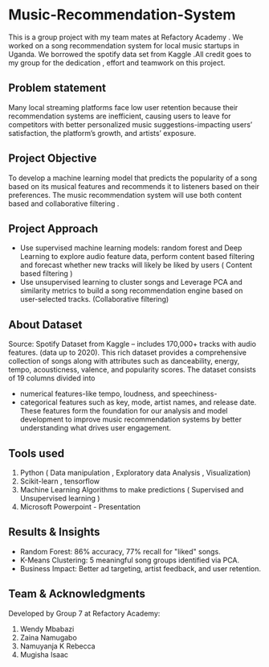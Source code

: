 # Music-Recommendation-System
This is a group project with my team mates at Refactory Academy . We worked on a song recommendation system for local music  startups in Uganda. We borrowed the spotify data set from Kaggle .All credit goes to my group for the dedication , effort and teamwork on this project.

## Problem statement 
Many local streaming platforms face low user retention because their recommendation systems are inefficient, causing users to leave for competitors with better personalized music suggestions-impacting users’ satisfaction, the platform’s growth, and artists’ exposure.

## Project Objective
To develop a machine learning model that predicts the popularity of a song based on its musical features and recommends it to listeners based on their preferences.
The music recommendation system will use both content based and collaborative filtering .

## Project Approach 
- Use supervised machine learning models: random forest and Deep Learning to explore audio feature data, perform content based filtering and forecast whether new tracks will likely be liked by users ( Content based filtering  )
- Use unsupervised learning to cluster songs and  Leverage PCA and similarity metrics to build a song recommendation engine based on user-selected tracks. (Collaborative filtering)

## About Dataset 
Source: Spotify Dataset from Kaggle – includes 170,000+ tracks with audio features. (data up to 2020). 
This rich dataset provides a comprehensive collection of songs along with attributes such as danceability, energy, tempo, acousticness, valence, and popularity scores.
The dataset consists of 19 columns divided into 
- numerical features-like tempo, loudness, and speechiness-
- categorical features such as key, mode, artist names, and release date. 
These features form the foundation for our analysis and model development to improve music recommendation systems by better understanding what drives user engagement.

## Tools used 
1. Python ( Data manipulation , Exploratory data Analysis , Visualization)
2. Scikit-learn , tensorflow
3. Machine Learning Algorithms to make predictions ( Supervised and Unsupervised learning )
4. Microsoft Powerpoint - Presentation

##  Results & Insights
- Random Forest: 86% accuracy, 77% recall for "liked" songs.
- K-Means Clustering: 5 meaningful song groups identified via PCA.
- Business Impact: Better ad targeting, artist feedback, and user retention.

## Team & Acknowledgments
Developed by Group 7 at Refactory Academy:
1. Wendy Mbabazi 
2. Zaina Namugabo
3. Namuyanja K Rebecca
4. Mugisha Isaac
